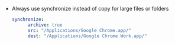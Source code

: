* Always use synchronize instead of copy for large files or folders

    ```yaml 
    synchronize:
          archive: true
          src: "/Applications/Google Chrome.app/"
          dest: "/Applications/Google Chrome Work.app/"
    ```
    
